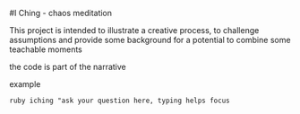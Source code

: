 #I Ching - chaos meditation

This project is intended to illustrate a creative process, to challenge assumptions and provide some background for a 
potential to combine some teachable moments

the code is part of the narrative 

example

```ruby iching "ask your question here, typing helps focus```
